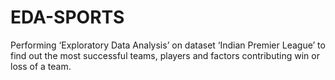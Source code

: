 # EDA-SPORTS

Performing ‘Exploratory Data Analysis’ on dataset ‘Indian Premier League’ to find out the most successful teams, players and factors contributing win or loss of a team. 
